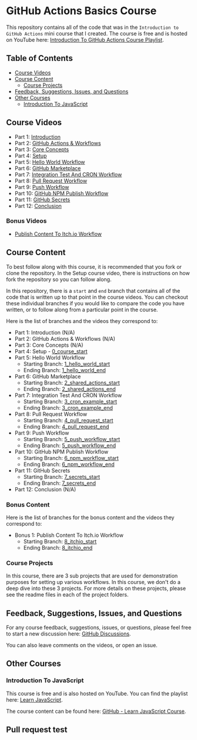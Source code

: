 # GitHub Actions Basics Course

This repository contains all of the code that was in the `Introduction to GitHub Actions` mini course that I created. The course is free and is hosted on YouTube here: [Introduction To GitHub Actions Course Playlist](https://www.youtube.com/watch?v=6FZEfoRlSXc&list=PLmcXe0-sfoSig2tvPV6FOLFb9O5ruP_mG).

## Table of Contents

* [Course Videos](#course-videos)
* [Course Content](#course-content)
  * [Course Projects](#course-projects)
* [Feedback, Suggestions, Issues, and Questions](#feedback-suggestions-issues-and-questions)
* [Other Courses](#other-courses)
  * [Introduction To JavaScript](#introduction-to-javascript)

## Course Videos

* Part 1: [Introduction](https://youtu.be/6FZEfoRlSXc)
* Part 2: [GitHub Actions & Workflows](https://youtu.be/Bmp6oWgwS1c)
* Part 3: [Core Concepts](https://youtu.be/LsvCD3jhyH0)
* Part 4: [Setup](https://youtu.be/IceH_0_9c5o)
* Part 5: [Hello World Workflow](https://youtu.be/eCOv4AeC6Ic)
* Part 6: [GitHub Marketplace](https://youtu.be/_Jenrwr86kI)
* Part 7: [Integration Test And CRON Workflow](https://youtu.be/qXirDGGrG34)
* Part 8: [Pull Request Workflow](https://youtu.be/0U5QNUoF36I)
* Part 9: [Push Workflow](https://youtu.be/FanJf-RFPAQ)
* Part 10: [GitHub NPM Publish Workflow](https://youtu.be/9pEBe7yArV8)
* Part 11: [GitHub Secrets](https://youtu.be/nmWLoSBOlJM)
* Part 12: [Conclusion](https://youtu.be/5-EFvnLC0FQ)

### Bonus Videos

* [Publish Content To Itch.io Workflow](#TODO)

## Course Content

To best follow along with this course, it is recommended that you fork or clone the repository. In the Setup course video, there is instructions on how fork the repository so you can follow along.

In this repository, there is a `start` and `end` branch that contains all of the code that is written up to that point in the course videos. You can checkout these individual branches if you would like to compare the code you have written, or to follow along from a particular point in the course.

Here is the list of branches and the videos they correspond to:

* Part 1: Introduction (N/A)
* Part 2: GitHub Actions & Workflows (N/A)
* Part 3: Core Concepts (N/A)
* Part 4: Setup - [0_course_start](https://github.com/devshareacademy/github-actions-basics-course/tree/0_course_start)
* Part 5: Hello World Workflow
  * Starting Branch: [1_hello_world_start](https://github.com/devshareacademy/github-actions-basics-course/tree/1_hello_world_start)
  * Ending Branch: [1_hello_world_end](https://github.com/devshareacademy/github-actions-basics-course/tree/1_hello_world_end)
* Part 6: GitHub Marketplace
  * Starting Branch: [2_shared_actions_start](https://github.com/devshareacademy/github-actions-basics-course/tree/2_shared_actions_start)
  * Ending Branch: [2_shared_actions_end](https://github.com/devshareacademy/github-actions-basics-course/tree/2_shared_actions_end)
* Part 7: Integration Test And CRON Workflow
  * Starting Branch: [3_cron_example_start](https://github.com/devshareacademy/github-actions-basics-course/tree/3_cron_example_start)
  * Ending Branch: [3_cron_example_end](https://github.com/devshareacademy/github-actions-basics-course/tree/3_cron_example_end)
* Part 8: Pull Request Workflow
  * Starting Branch: [4_pull_request_start](https://github.com/devshareacademy/github-actions-basics-course/tree/4_pull_request_start)
  * Ending Branch: [4_pull_request_end](https://github.com/devshareacademy/github-actions-basics-course/tree/4_pull_request_end)
* Part 9: Push Workflow
  * Starting Branch: [5_push_workflow_start](https://github.com/devshareacademy/github-actions-basics-course/tree/5_push_workflow_start)
  * Ending Branch: [5_push_workflow_end](https://github.com/devshareacademy/github-actions-basics-course/tree/5_push_workflow_end)
* Part 10: GitHub NPM Publish Workflow
  * Starting Branch: [6_npm_workflow_start](https://github.com/devshareacademy/github-actions-basics-course/tree/6_npm_workflow_start)
  * Ending Branch: [6_npm_workflow_end](https://github.com/devshareacademy/github-actions-basics-course/tree/6_npm_workflow_end)
* Part 11: GitHub Secrets
  * Starting Branch: [7_secrets_start](https://github.com/devshareacademy/github-actions-basics-course/tree/7_secrets_start)
  * Ending Branch: [7_secrets_end](https://github.com/devshareacademy/github-actions-basics-course/tree/7_secrets_end)
* Part 12: Conclusion (N/A)

### Bonus Content

Here is the list of branches for the bonus content and the videos they correspond to:

* Bonus 1: Publish Content To Itch.io Workflow
  * Starting Branch: [8_itchio_start](https://github.com/devshareacademy/github-actions-basics-course/tree/8_itchio_start)
  * Ending Branch: [8_itchio_end](https://github.com/devshareacademy/github-actions-basics-course/tree/8_itchio_end)

### Course Projects

In this course, there are 3 sub projects that are used for demonstration purposes for setting up various workflows. In this course, we don't do a deep dive into these 3 projects. For more details on these projects, please see the readme files in each of the project folders.

## Feedback, Suggestions, Issues, and Questions

For any course feedback, suggestions, issues, or questions, please feel free to start a new discussion here: [GitHub Discussions](https://github.com/devshareacademy/github-actions-basics-course/discussions).

You can also leave comments on the videos, or open an issue.

## Other Courses

### Introduction To JavaScript

This course is free and is also hosted on YouTube. You can find the playlist here: [Learn JavaScript](https://www.youtube.com/playlist?list=PLmcXe0-sfoSgHQRKVWeJuIldauc9dL4rR).

The course content can be found here: [GitHub - Learn JavaScript Course](https://github.com/scottwestover/learn-javascript-course).

## Pull request test
